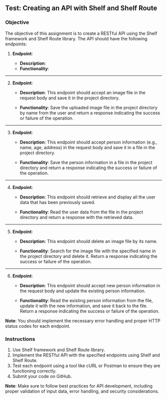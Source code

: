 ## Test: Creating an API with Shelf and Shelf Route

### Objective

The objective of this assignment is to create a RESTful API using the Shelf framework and Shelf Route library. The API should have the following endpoints:

1. **Endpoint**: 
   
   - **Description**: 
   <!-- This endpoint should accept an email and password in the request body and authenticate the user. -->
   
   - **Functionality**: 
   <!-- Verify the email and password from a provided file in your project and return a response indicating whether the authentication was successful or not. -->

--------------------------------------------------------------------------------------------------------------------------------------------

2. **Endpoint**: 
   
   - **Description**: 
   This endpoint should accept an image file in the request body and save it in the project directory.
   
   - **Functionality**: 
   Save the uploaded image file in the project directory by name from the user and return a response indicating the success or failure of the operation.

--------------------------------------------------------------------------------------------------------------------------------------------

3. **Endpoint**: 
   
   - **Description**: This endpoint should accept person information (e.g., name, age, address) in the request body and save it in a file in the project directory.
   
   - **Functionality**: Save the person information in a file in the project directory and return a response indicating the success or failure of the operation.

--------------------------------------------------------------------------------------------------------------------------------------------

4. **Endpoint**: 
   
   - **Description**: 
   This endpoint should retrieve and display all the user data that has been previously saved.
   
   - **Functionality**: 
   Read the user data from the file in the project directory and return a response with the retrieved data.

--------------------------------------------------------------------------------------------------------------------------------------------

5. **Endpoint**:

   - **Description**: 
   This endpoint should delete an image file by its name.

   - **Functionality**: 
   Search for the image file with the specified name in the project directory and delete it. Return a response indicating the success or failure of the operation.

--------------------------------------------------------------------------------------------------------------------------------------------

6. **Endpoint**: 
   - **Description**: 
   This endpoint should accept new person information in the request body and update the existing person information.
   
   - **Functionality**: 
   Read the existing person information from the file, update it with the new information, and save it back to the file. Return a response indicating the success or failure of the operation.

**Note**: You should implement the necessary error handling and proper HTTP status codes for each endpoint.



### Instructions

1. Use Shelf framework and Shelf Route library.
2. Implement the RESTful API with the specified endpoints using Shelf and Shelf Route.
3. Test each endpoint using a tool like cURL or Postman to ensure they are functioning correctly.
4. Submit your code on GitHub.

**Note**: Make sure to follow best practices for API development, including proper validation of input data, error handling, and security considerations.
